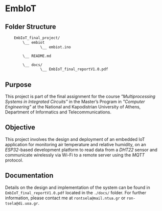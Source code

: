 # EmbIoT

## Folder Structure

```bash
    EmbIoT_final_project/
        \__ embiot
                \__ embiot.ino

        \__ README.md

        \__ docs/
                \__ EmbIoT_final_reportV1.0.pdf
```

## Purpose
This project is part of the final assignment for the course *"Multiprocessing Systems in Integrated Circuits"* in the Master’s Program in *"Computer Engineering"* at the National and Kapodistrian
University of Athens, Department of Informatics and Telecommunications.

## Objective
This project involves the design and deployment of an embedded IoT application for monitoring air temperature and relative humidity, on an *ESP32*-based development platform to read data from a *DHT22* sensor and communicate wirelessly via Wi-Fi to a remote server using the *MQTT* protocol. 

## Documentation
Details on the design and implementation of the system can be found in `EmbIoT_final_reportV1.0.pdf` located in the `./docs/` folder. For further information, please contact me at `rontsela@mail.ntua.gr` or `ron-tsela@di.uoa.gr`.
